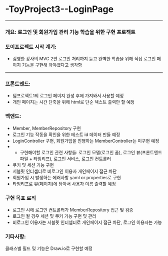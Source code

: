 # -ToyProject3--LoginPage

---

### 개요: 로그인 및 회원가입 관리 기능 학습을 위한 구현 프로젝트

### 토이프로젝트 시작 계기: 
- 김영한 강사의 MVC 2편 로그인 처리까지 듣고 완벽한 학습을 위해 
직접 로그인 페이지 기능을 구현해 봐야겠다고 생각함

---

### 프론트엔드:
- 텀프로젝트1의 로그인 페이지 완성 후에 가져와서 사용할 예정
- 개인 페이지는 시간 단축을 위해 html로 단순 텍스트 출력만 할 예정

### 백엔드: 
- Member, MemberRepository 구현
- 로그인 기능 작동을 확인을 위한 테스트 id 데이터 만들 예정
- LoginController 구현, 회원가입을 진행하는 MemberController는 미구현 예정
- - 구현해야할 로그인 관련 사항들: 로그인 모델(로그인 폼), 로그인 뷰(프론트엔드파일 + 타임리프), 로그인 서비스, 로그인 컨트롤러
- 쿠키 및 세션 기능 구현
- 서블릿 인터셉터로 비로그인 이용자 개인페이지 접근 차단
- 회원가입 시 발생하는 에러사항 yaml or properties로 구현
- 타임리프로 뷰(페이지)에 담아서 사용자 이름 출력할 예정

### 구현 목표 로직
- 로그인 시에 로그인 컨트롤러가 MemberRepository 접근 및 검증
- 로그인 될 경우 세션 및 쿠키 기능 구현 및 관리
- 비로그인 이용자는 서블릿 인터셉터로 개인페이지 접근 차단, 로그인 이용자는 가능

### 기타사항:
클래스별 필드 및 기능은 Draw.io로 구현할 예정
